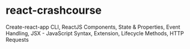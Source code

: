 # react-crashcourse
Create-react-app CLI, ReactJS Components, State &amp; Properties, Event Handling, JSX - JavaScript Syntax, Extension, Lifecycle Methods, HTTP Requests
